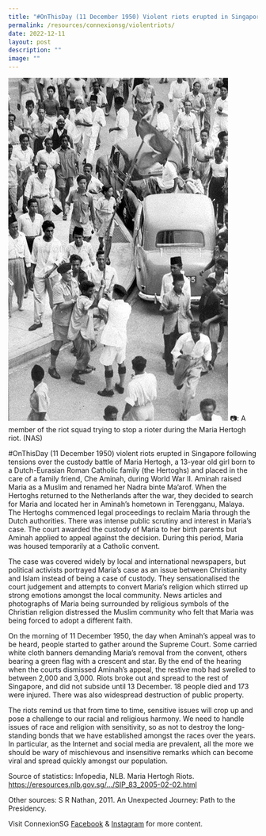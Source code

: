 ```yaml
---
title: "#OnThisDay (11 December 1950) Violent riots erupted in Singapore"
permalink: /resources/connexionsg/violentriots/
date: 2022-12-11
layout: post
description: ""
image: ""
---
```

![](/images/connexionsg/2023/riots.jpg)
📷: A member of the riot squad trying to stop a rioter during the Maria Hertogh riot. (NAS)

#OnThisDay (11 December 1950) violent riots erupted in Singapore following tensions over the custody battle of Maria Hertogh, a 13-year old girl born to a Dutch-Eurasian Roman Catholic family (the Hertoghs) and placed in the care of a family friend, Che Aminah, during World War II. Aminah raised Maria as a Muslim and renamed her Nadra binte Ma’arof. When the Hertoghs returned to the Netherlands after the war, they decided to search for Maria and located her in Aminah’s hometown in Terengganu, Malaya. The Hertoghs commenced legal proceedings to reclaim Maria through the Dutch authorities. There was intense public scrutiny and interest in Maria’s case. The court awarded the custody of Maria to her birth parents but Aminah applied to appeal against the decision. During this period, Maria was housed temporarily at a Catholic convent.

The case was covered widely by local and international newspapers, but political activists portrayed Maria’s case as an issue between Christianity and Islam instead of being a case of custody. They sensationalised the court judgement and attempts to convert Maria’s religion which stirred up strong emotions amongst the local community. News articles and photographs of Maria being surrounded by religious symbols of the Christian religion distressed the Muslim community who felt that Maria was being forced to adopt a different faith.

On the morning of 11 December 1950, the day when Aminah’s appeal was to be heard, people started to gather around the Supreme Court. Some carried white cloth banners demanding Maria’s removal from the convent, others bearing a green flag with a crescent and star. By the end of the hearing when the courts dismissed Aminah’s appeal, the restive mob had swelled to between 2,000 and 3,000. Riots broke out and spread to the rest of Singapore, and did not subside until 13 December. 18 people died and 173 were injured. There was also widespread destruction of public property.

The riots remind us that from time to time, sensitive issues will crop up and pose a challenge to our racial and religious harmony. We need to handle issues of race and religion with sensitivity, so as not to destroy the long-standing bonds that we have established amongst the races over the years. In particular, as the Internet and social media are prevalent, all the more we should be wary of mischievous and insensitive remarks which can become viral and spread quickly amongst our population.

Source of statistics: Infopedia, NLB. Maria Hertogh Riots. https://eresources.nlb.gov.sg/.../SIP_83_2005-02-02.html 

Other sources: S R Nathan, 2011. An Unexpected Journey: Path to the Presidency.

Visit ConnexionSG [Facebook](https://www.facebook.com/ConnexionSG) & [Instagram](https://www.instagram.com/connexionsg/) for more content.